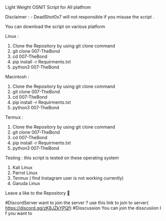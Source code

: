 Light Weight OSNIT Script for All platfrom

Disclaimer : - DeadShot0x7 will not responsible if you misuse the script .

You can download the script on various platform 

 Linux  :
 
 1. Clone the Repository  by using git clone command 
 2. git clone 007-TheBond
 3. cd 007-TheBond
 4. pip install -r Requirments.txt
 5. python3 007-TheBond 
 
 
 Macintosh : 
 
  1. Clone the Repository  by using git clone command 
 2. git clone 007-TheBond
 3. cd 007-TheBond
 4. pip install -r Requirments.txt
 5. python3 007-TheBond 
 
 
 Termux :
  1. Clone the Repository  by using git clone command 
 2. git clone 007-TheBond
 3. cd 007-TheBond
 4. pip install -r Requirments.txt
 5. python3 007-TheBond 

Testing :
this script is tested  on these operating system 

1. Kali Linux
2. Parrot Linux
3. Termux ( find Instagram user is not working currently)
4. Garuda Linux 

Leave a like to the Repository 🙂

#DiscordServer 
want to join the server ? 
use this link to join to server( https://discord.gg/zK8JZkYPQf)
#Disscussion 
You can join the disscusiion I f you want to
